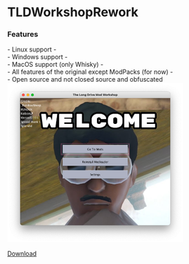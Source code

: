 # TLDWorkshopRework

<h3>Features</h3>
- Linux support
- <br>
- Windows support
- <br>
- MacOS support (only Whisky)
- <br>
- All features of the original except ModPacks (for now)
- <br>
- Open source and not closed source and obfuscated
<br>

<img src="preview.png" width="400">

<a href="https://github.com/werwolf2303/TLDWorkshopRework/releases/latest/TLDWorkshopRework.jar">Download